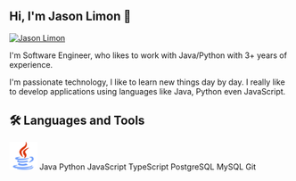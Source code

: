 ## Hi, I'm Jason Limon 👋

[![Jason Limon](https://img.shields.io/badge/LinkedIn-0077B5?style=for-the-badge&logo=linkedin&logoColor=white)](https://mx.linkedin.com/in/jason-limon-bab886170)

I'm  Software Engineer, who likes to work with Java/Python with 3+ years of experience.

I'm passionate technology, I like to learn new things day by day. I really like to develop applications using languages like Java, Python even JavaScript.


🛠️  Languages and Tools
---
<img src="https://github.com/JasonLimonUS/JasonLimonUS/blob/main/svg/java-svgrepo-com.svg" width="50">
Java
Python
JavaScript
TypeScript
PostgreSQL
MySQL
Git
